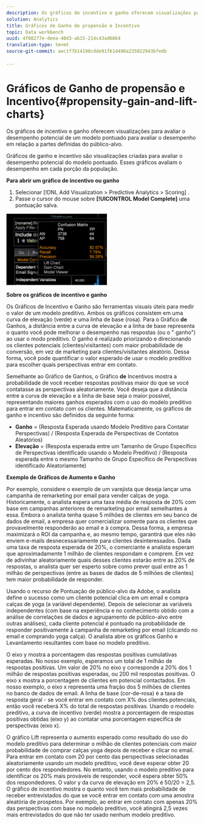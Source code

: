 ```yaml
---
description: Os gráficos de incentivo e ganho oferecem visualizações para avaliar o desempenho potencial de um modelo pontuado para avaliar o desempenho em relação a partes definidas do público-alvo.
solution: Analytics
title: Gráficos de Ganho de propensão e Incentivo
topic: Data workbench
uuid: 4f08277e-deea-48d3-ab15-214c43ad6664
translation-type: tm+mt
source-git-commit: aec1f7b14198cdde91f61d490a235022943bfedb

---
```



# Gráficos de Ganho de propensão e Incentivo{#propensity-gain-and-lift-charts}

Os gráficos de incentivo e ganho oferecem visualizações para avaliar o desempenho potencial de um modelo pontuado para avaliar o desempenho em relação a partes definidas do público-alvo.

Gráficos de ganho e incentivo são visualizações criadas para avaliar o desempenho potencial do modelo pontuado. Esses gráficos avaliam o desempenho em cada porção da população.

**Para abrir um gráfico de incentivo ou ganho**

1. Selecionar [!DNL Add Visualization > Predictive Analytics > Scoring] .
1. Passe o cursor do mouse sobre **[!UICONTROL Model Complete]** uma pontuação salva.

![](assets/propensity_lift_gain_1.png)

**Sobre os gráficos de incentivo e ganho**

Os Gráficos de Incentivo e Ganho são ferramentas visuais úteis para medir o valor de um modelo preditivo. Ambos os gráficos consistem em uma curva de elevação (verde) e uma linha de base (rosa). Para o Gráfico **de** Ganhos, a distância entre a curva de elevação e a linha de base representa o quanto você pode melhorar o desempenho nas respostas (ou o &quot; ganho&quot;) ao usar o modo preditivo. O ganho é realizado priorizando e direcionando os clientes potenciais (clientes/visitantes) com maior probabilidade de conversão, em vez de marketing para clientes/visitantes aleatório. Dessa forma, você pode quantificar o valor esperado de usar o modelo preditivo para escolher quais perspectivas entrar em contato.

Semelhante ao Gráfico de Ganhos, o Gráfico **de** Incentivos mostra a probabilidade de você receber respostas positivas maior do que se você contatasse as perspectivas aleatoriamente. Você deseja que a distância entre a curva de elevação e a linha de base seja o maior possível, representando maiores ganhos esperados com o uso do modelo preditivo para entrar em contato com os clientes. Matematicamente, os gráficos de ganho e incentivo são definidos da seguinte forma:

* **Ganho** = (Resposta Esperada usando Modelo Preditivo para Contatar Perspectivas) / (Resposta Esperada de Perspectivas de Contatos Aleatórios)
* **Elevação** = (Resposta esperada entre um Tamanho de Grupo Específico de Perspectivas identificado usando o Modelo Preditivo) / (Resposta esperada entre o mesmo Tamanho de Grupo Específico de Perspectivas identificado Aleatoriamente)

**Exemplo de Gráficos de Aumento e Ganho**

Por exemplo, considere o exemplo de um varejista que deseja lançar uma campanha de remarketing por email para vender calças de yoga. Historicamente, o analista espera uma taxa média de resposta de 20% com base em campanhas anteriores de remarketing por email semelhantes a essa. Embora o analista tenha quase 5 milhões de clientes em seu banco de dados de email, a empresa quer comercializar somente para os clientes que provavelmente responderão ao email e à compra. Dessa forma, a empresa maximizará o ROI da campanha e, ao mesmo tempo, garantirá que eles não enviem e-mails desnecessariamente para clientes desinteressados. Dada uma taxa de resposta esperada de 20%, o comerciante e analista esperam que aproximadamente 1 milhão de clientes respondam e comprem. Em vez de adivinhar aleatoriamente quais desses clientes estarão entre as 20% de respostas, o analista quer ser esperto sobre como prever qual entre as 1 milhão de perspectivas (entre as bases de dados de 5 milhões de clientes) tem maior probabilidade de responder.

Usando o recurso de Pontuação de público-alvo da Adobe, o analista define o sucesso como um cliente potencial clica em um email e compra calças de yoga (a variável dependente). Depois de selecionar as variáveis independentes (com base na experiência e no conhecimento obtido com a análise de correlações de dados e agrupamento de público-alvo entre outras análises), cada cliente potencial é pontuado na probabilidade de responder positivamente à campanha de remarketing por email (clicando no email e comprando yoga calça). O analista abre os gráficos Ganho e Levantamento resultantes com base no modelo preditivo.

O eixo y mostra a porcentagem das respostas positivas cumulativas esperadas. No nosso exemplo, esperamos um total de 1 milhão de respostas positivas. Um valor de 20% no eixo y corresponde a 20% dos 1 milhão de respostas positivas esperadas, ou 200 mil respostas positivas. O eixo x mostra a porcentagem de clientes em potencial contactados. Em nosso exemplo, o eixo x representa uma fração dos 5 milhões de clientes no banco de dados de email. A linha de base (cor-de-rosa) é a taxa de resposta geral - se você entrar em contato com X% dos clientes potenciais, então você receberá X% do total de respostas positivas. Usando o modelo preditivo, a curva de incentivo (verde) mostra a porcentagem de respostas positivas obtidas (eixo y) ao contatar uma porcentagem específica de perspectivas (eixo x).

O gráfico Lift representa o aumento esperado como resultado do uso do modelo preditivo para determinar o milhão de clientes potenciais com maior probabilidade de comprar calças yoga depois de receber e clicar no email. Para entrar em contato com 20 por cento das perspectivas selecionadas aleatoriamente usando um modelo preditivo, você deve esperar obter 20 por cento dos respondedores. No entanto, usando o modelo preditivo para identificar os 20% mais prováveis de responder, você espera obter 50% dos respondedores. O valor y da curva de elevação em 20% é 50/20 = 2,5. O gráfico de incentivo mostra o quanto você tem mais probabilidade de receber entrevistados do que se você entrar em contato com uma amostra aleatória de prospetos. Por exemplo, ao entrar em contato com apenas 20% das perspectivas com base no modelo preditivo, você atingirá 2,5 vezes mais entrevistados do que não ter usado nenhum modelo preditivo.
